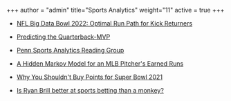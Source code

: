 +++
author = "admin"
title="Sports Analytics"
weight="11"
active = true
+++

<!---
* [NFL Big Data Bowl 2022: Optimal Run Path for Kick Returners](pdf/sports_analytics_articles/optimal-run-path-for-kick-returners.html)
--->

* [NFL Big Data Bowl 2022: Optimal Run Path for Kick Returners](https://www.kaggle.com/jrudoler56/optimal-run-path-for-kick-returners/notebook)

* [Predicting the Quarterback-MVP](pdf/sports_analytics_articles/qbmvp.pdf)

* [Penn Sports Analytics Reading Group](/sports_analytics_2021s/)

* [A Hidden Markov Model for an MLB Pitcher's Earned Runs](pdf/sports_analytics_articles/ER_HMM.pdf)

* [Why You Shouldn't Buy Points for Super Bowl 2021](/dont_buy_points/)

* [Is Ryan Brill better at sports betting than a monkey?](/ryan_vs_monkey/)

<!---
* [Intro to Moneylines and Implied Win Probability.](/pdf/Moneylines.pdf)

* [Intro to the "Expected Profit" Mindset in Gambling.](/pdf/Betting.pdf)
--->

  
